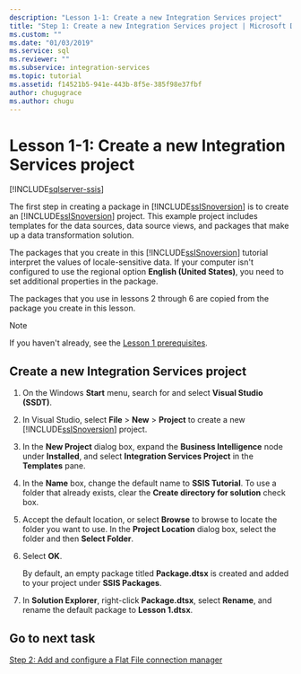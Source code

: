 ```yaml
---
description: "Lesson 1-1: Create a new Integration Services project"
title: "Step 1: Create a new Integration Services project | Microsoft Docs"
ms.custom: ""
ms.date: "01/03/2019"
ms.service: sql
ms.reviewer: ""
ms.subservice: integration-services
ms.topic: tutorial
ms.assetid: f14521b5-941e-443b-8f5e-385f98e37fbf
author: chugugrace
ms.author: chugu
---
```

# Lesson 1-1: Create a new Integration Services project

[!INCLUDE[sqlserver-ssis](../includes/applies-to-version/sqlserver-ssis.md)]



The first step in creating a package in [!INCLUDE[ssISnoversion](../includes/ssisnoversion-md.md)] is to create an [!INCLUDE[ssISnoversion](../includes/ssisnoversion-md.md)] project. This example project includes templates for the data sources, data source views, and packages that make up a data transformation solution.  
  
The packages that you create in this [!INCLUDE[ssISnoversion](../includes/ssisnoversion-md.md)] tutorial interpret the values of locale-sensitive data. If your computer isn't configured to use the regional option **English (United States)**, you need to set additional properties in the package. 

The packages that you use in lessons 2 through 6 are copied from the package you create in this lesson.  
  
> [!NOTE]  
> If you haven't already, see the [Lesson 1 prerequisites](../integration-services/lesson-1-create-a-project-and-basic-package-with-ssis.md#prerequisites).

## Create a new Integration Services project  
  
1.  On the Windows **Start** menu, search for and select **Visual Studio (SSDT)**.  
  
2.  In Visual Studio, select **File** > **New** > **Project** to create a new [!INCLUDE[ssISnoversion](../includes/ssisnoversion-md.md)] project.  
  
3.  In the **New Project** dialog box, expand the **Business Intelligence** node under **Installed**, and select **Integration Services Project** in the **Templates** pane.  
  
4.  In the **Name** box, change the default name to **SSIS Tutorial**. To use a folder that already exists, clear the **Create directory for solution** check box.  
  
5.  Accept the default location, or select **Browse** to browse to locate the folder you want to use. In the **Project Location** dialog box, select the folder and then **Select Folder**.  
  
6.  Select **OK**.  
  
    By default, an empty package titled **Package.dtsx** is created and added to your project under **SSIS Packages**.  
  
7.  In **Solution Explorer**, right-click **Package.dtsx**, select **Rename**, and rename the default package to **Lesson 1.dtsx**.  
  
## Go to next task
[Step 2: Add and configure a Flat File connection manager](../integration-services/lesson-1-2-adding-and-configuring-a-flat-file-connection-manager.md)  
  

